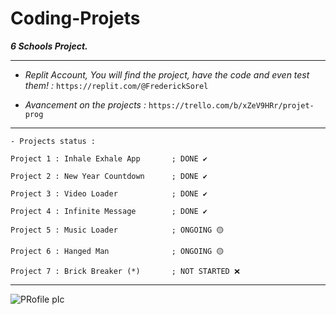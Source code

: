 # Coding-Projets
***6 Schools Project.***

----------------------------------------------------------------------------------------------------------------------------------------------------------------------------------

- *Replit Account, You will find the project, have the code and even test them! :* ` https://replit.com/@FrederickSorel `

- *Avancement on the projects :* ` https://trello.com/b/xZeV9HRr/projet-prog `

---------------------------------------------------------------------------------------------------------------------------------------------------------------------------------
```
- Projects status :
 
Project 1 : Inhale Exhale App       ; DONE ✔️

Project 2 : New Year Countdown      ; DONE ✔️

Project 3 : Video Loader            ; DONE ✔️

Project 4 : Infinite Message        ; DONE ✔️

Project 5 : Music Loader            ; ONGOING 🟡

Project 6 : Hanged Man              ; ONGOING 🟡

Project 7 : Brick Breaker (*)       ; NOT STARTED ❌
```
-----------------------------------------------------------------------------------------------------------------------------------------------------------------------------------

![PRofile pIc](https://user-images.githubusercontent.com/93956198/140847402-0b5dfbf9-b7f0-4729-aa45-74cac18fa2ec.jpg)
